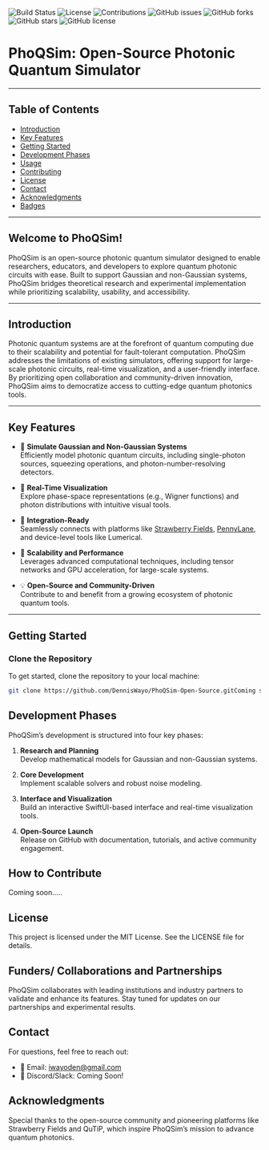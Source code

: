 ![Build Status](https://img.shields.io/badge/build-passing-brightgreen)
![License](https://img.shields.io/badge/license-MIT-blue)
![Contributions](https://img.shields.io/badge/contributions-welcome-brightgreen)
![GitHub issues](https://img.shields.io/github/issues/DennisWayo/PhoQSim-Open-Source)
![GitHub forks](https://img.shields.io/github/forks/DennisWayo/PhoQSim-Open-Source)
![GitHub stars](https://img.shields.io/github/stars/DennisWayo/PhoQSim-Open-Source)
![GitHub license](https://img.shields.io/github/license/DennisWayo/PhoQSim-Open-Source)

# PhoQSim: Open-Source Photonic Quantum Simulator

---
## Table of Contents
- [Introduction](#introduction)
- [Key Features](#key-features)
- [Getting Started](#getting-started)
- [Development Phases](#development-phases)
- [Usage](#usage)
- [Contributing](#contributing)
- [License](#license)
- [Contact](#contact)
- [Acknowledgments](#acknowledgments)
- [Badges](#badges)
---

## Welcome to PhoQSim!
PhoQSim is an open-source photonic quantum simulator designed to enable researchers, educators, and developers to explore quantum photonic circuits with ease. Built to support Gaussian and non-Gaussian systems, PhoQSim bridges theoretical research and experimental implementation while prioritizing scalability, usability, and accessibility.

-----
## Introduction

Photonic quantum systems are at the forefront of quantum computing due to their scalability and potential for fault-tolerant computation. PhoQSim addresses the limitations of existing simulators, offering support for large-scale photonic circuits, real-time visualization, and a user-friendly interface. By prioritizing open collaboration and community-driven innovation, PhoQSim aims to democratize access to cutting-edge quantum photonics tools.

---

## Key Features

- 📡 **Simulate Gaussian and Non-Gaussian Systems**  
  Efficiently model photonic quantum circuits, including single-photon sources, squeezing operations, and photon-number-resolving detectors.

- 🔄 **Real-Time Visualization**  
  Explore phase-space representations (e.g., Wigner functions) and photon distributions with intuitive visual tools.

- 🔗 **Integration-Ready**  
  Seamlessly connects with platforms like [Strawberry Fields](https://strawberryfields.ai), [PennyLane](https://pennylane.ai), and device-level tools like Lumerical.

- 🚀 **Scalability and Performance**  
  Leverages advanced computational techniques, including tensor networks and GPU acceleration, for large-scale systems.

- 💡 **Open-Source and Community-Driven**  
  Contribute to and benefit from a growing ecosystem of photonic quantum tools.
---

## Getting Started

### Clone the Repository
To get started, clone the repository to your local machine:
```bash
git clone https://github.com/DennisWayo/PhoQSim-Open-Source.gitComing soon.....
```

## Development Phases

PhoQSim’s development is structured into four key phases:

1. **Research and Planning**  
   Develop mathematical models for Gaussian and non-Gaussian systems.

2. **Core Development**  
   Implement scalable solvers and robust noise modeling.

3. **Interface and Visualization**  
   Build an interactive SwiftUI-based interface and real-time visualization tools.

4. **Open-Source Launch**  
   Release on GitHub with documentation, tutorials, and active community engagement.

## How to Contribute
Coming soon.....

## License

This project is licensed under the MIT License. See the LICENSE file for details.

## Funders/ Collaborations and Partnerships

PhoQSim collaborates with leading institutions and industry partners to validate and enhance its features. Stay tuned for updates on our partnerships and experimental results.

## Contact

For questions, feel free to reach out:

* 📧 Email: iwayoden@gmail.com
* 💬 Discord/Slack: Coming Soon!

## Acknowledgments

Special thanks to the open-source community and pioneering platforms like Strawberry Fields and QuTiP, which inspire PhoQSim’s mission to advance quantum photonics.

